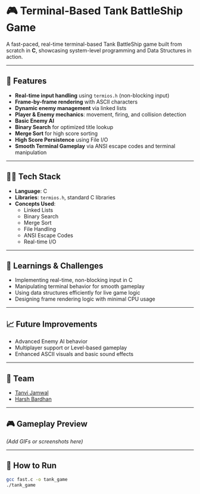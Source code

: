 # 🎮 Terminal-Based Tank BattleShip Game

A fast-paced, real-time terminal-based Tank BattleShip game built from scratch in **C**, showcasing system-level programming and Data Structures in action.

---

## 🚀 Features

- **Real-time input handling** using `termios.h` (non-blocking input)
- **Frame-by-frame rendering** with ASCII characters
- **Dynamic enemy management** via linked lists
- **Player & Enemy mechanics**: movement, firing, and collision detection
- **Basic Enemy AI**
- **Binary Search** for optimized title lookup
- **Merge Sort** for high score sorting
- **High Score Persistence** using File I/O
- **Smooth Terminal Gameplay** via ANSI escape codes and terminal manipulation

---

## 👨‍💻 Tech Stack

- **Language**: C
- **Libraries**: `termios.h`, standard C libraries
- **Concepts Used**:  
  - Linked Lists  
  - Binary Search  
  - Merge Sort  
  - File Handling  
  - ANSI Escape Codes  
  - Real-time I/O

---

## 🧠 Learnings & Challenges

- Implementing real-time, non-blocking input in C
- Manipulating terminal behavior for smooth gameplay
- Using data structures efficiently for live game logic
- Designing frame rendering logic with minimal CPU usage

---

## 📈 Future Improvements

- Advanced Enemy AI behavior
- Multiplayer support or Level-based gameplay
- Enhanced ASCII visuals and basic sound effects

---

## 👥 Team

- [Tanvi Jamwal](https://github.com/HarshBardhann/)
- [Harsh Bardhan](https://github.com/tanvijamwal07/)

---

## 🎮 Gameplay Preview

*(Add GIFs or screenshots here)*

---

## 📂 How to Run

```bash
gcc fast.c -o tank_game
./tank_game
